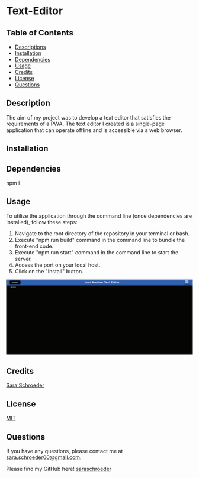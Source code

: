 # Text-Editor

## Table of Contents
* [Descriptions](#description)
* [Installation](#installation)
* [Dependencies](#dependencies)
* [Usage](#usage)
* [Credits](#credits)
* [License](#license)
* [Questions](#questions)


## Description

The aim of my project was to develop a text editor that satisfies the requirements of a PWA. The text editor I created is a single-page application that can operate offline and is accessible via a web browser.

## Installation



## Dependencies

npm i

## Usage

To utilize the application through the command line (once dependencies are installed), follow these steps:

1. Navigate to the root directory of the repository in your terminal or bash.
2. Execute "npm run build" command in the command line to bundle the front-end code.
3. Execute "npm run start" command in the command line to start the server.
3. Access the port on your local host.
4. Click on the "Install" button.

![alt text](./images/Screenshot1.png)

## Credits

[Sara Schroeder](https://github.com/saraschroeder)

## License

[MIT](https://choosealicense.com/licenses/mit/)

## Questions

If you have any questions, please contact me at [sara.schroeder00@gmail.com](mailto:sara.schroeder00@gmail.com). 

Please find my GitHub here!
[saraschroeder](https://github/saraschroeder)